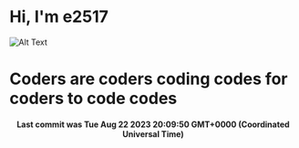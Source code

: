 # Hi, I'm e2517

![Alt Text](https://github.com/E2517/e2517/blob/master/images/background.gif)

# Coders are coders coding codes for coders to code codes

<h4 align="center">Last commit was Tue Aug 22 2023 20:09:50 GMT+0000 (Coordinated Universal Time)</h4>
